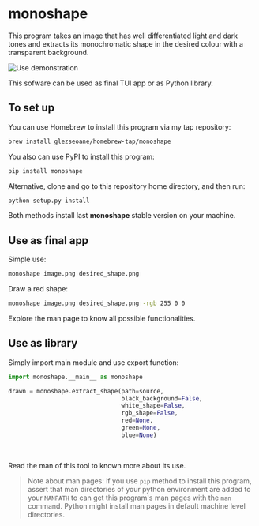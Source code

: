 # monoshape

This program takes an image that has well differentiated light and dark tones and extracts its monochromatic shape in the desired colour with a transparent background.

![Use demonstration](docs/demo.png?raw=true "Use demonstration")

This sofware can be used as final TUI app or as Python library.


## To set up

You can use Homebrew to install this program via my tap repository:

```sh
brew install glezseoane/homebrew-tap/monoshape
```

You also can use PyPI to install this program:

```sh
pip install monoshape
```

Alternative, clone and go to this repository home directory, and then run:

```sh
python setup.py install
```

Both methods install last **monoshape** stable version on your machine.


## Use as final app

Simple use:

```sh
monoshape image.png desired_shape.png
```

Draw a red shape:

```sh
monoshape image.png desired_shape.png -rgb 255 0 0
```

Explore the man page to know all possible functionalities.


## Use as library

Simply import main module and use export function:

```python
import monoshape.__main__ as monoshape

drawn = monoshape.extract_shape(path=source,
                                black_background=False,
                                white_shape=False,
                                rgb_shape=False,
                                red=None,
                                green=None,
                                blue=None)
```


<br>

Read the man of this tool to known more about its use.

> Note about man pages: if you use `pip` method to install this program, assert that man directories of your python environment are added to your `MANPATH` to can get this program's man pages with the `man` command. Python might install man pages in default machine level directories.

